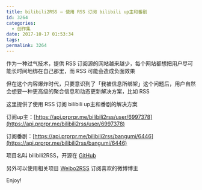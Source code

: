 ```yaml
---
title: bilibili2RSS — 使用 RSS 订阅 bilibili up主和番剧
id: 3264
categories:
  - 创作集
date: 2017-10-17 01:53:34
tags:
permalink: 3264
---
```


作为一种过气技术，提供 RSS 订阅源的网站越来越少，每个网站都想把用户尽可能长时间地绑在自己那里，而 RSS 可能会造成负面效果

但在这个内容爆炸时代，只要意识到了「我被信息所绑架」这个问题后，用户自然会想要一种更高级的聚合信息和动态更新解决方案，比如 RSS

这里提供了使用 RSS 订阅 bilibili up主和番剧的解决方案

订阅up主：[https://api.prprpr.me/bilibili2rss/user/6997378](https://api.prprpr.me/bilibili2rss/user/6997378)

订阅番剧：[https://api.prprpr.me/bilibili2rss/bangumi/6446](https://api.prprpr.me/bilibili2rss/bangumi/6446)

项目名叫 bilibili2RSS，开源在 [GitHub](https://github.com/DIYgod/bilibili2RSS)

另外可以使用相关项目 [Weibo2RSS](https://github.com/DIYgod/Weibo2RSS) 订阅喜欢的微博博主

Enjoy!